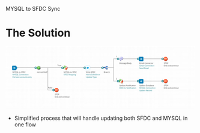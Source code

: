 MYSQL to SFDC Sync
# The Solution

![image](./images/20220727141856.png)

<aside class="notes">
<ul>
<li>Simplified process that will handle updating both SFDC and MYSQL in one flow</li>
</ul>
</aside>
